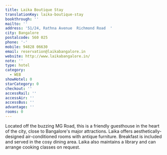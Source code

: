 ```yaml
---
title: Laika Boutique Stay
translationKey: laika-boutique-stay
bookthrough: ''
mailto: ''
address: '51/24, Rathna Avenue  Richmond Road  '
city: Bangalore
postalcode: 560 025
phone: '-'
mobile: 94828 06630
email: reservation@laikabangalore.in
website: http://www.laikabangalore.in/
note: ''
type: hotel
category:
  - WEB
showHotel: 0
starCategory: 0
checkout: ''
accessRail: ''
accessAir: ''
accessBus: ''
advantage: ''
rooms: 0
---
```

Located off the buzzing MG Road, this is a friendly guesthouse in the heart of the city, close to Bangalore's major attractions. Laika offers aesthetically-designed air-conditioned rooms with antique furniture. Breakfast is included and served in the cosy dining area. Laika also maintains a library and can arrange cooking classes on request.